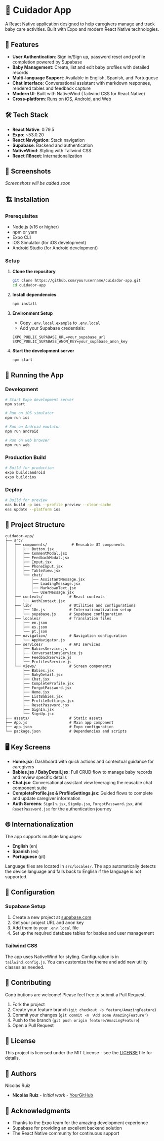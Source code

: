 # 👶 Cuidador App

A React Native application designed to help caregivers manage and track baby care activities. Built with Expo and modern React Native technologies.

## 🚀 Features

- **User Authentication**: Sign in/Sign up, password reset and profile completion powered by Supabase
- **Baby Management**: Create, list and edit baby profiles with detailed records
- **Multi-language Support**: Available in English, Spanish, and Portuguese
- **Chat Interface**: Conversational assistant with markdown responses, rendered tables and feedback capture
- **Modern UI**: Built with NativeWind (Tailwind CSS for React Native)
- **Cross-platform**: Runs on iOS, Android, and Web

## 🛠️ Tech Stack

- **React Native**: 0.79.5
- **Expo**: ~53.0.20
- **React Navigation**: Stack navigation
- **Supabase**: Backend and authentication
- **NativeWind**: Styling with Tailwind CSS
- **React i18next**: Internationalization

## 📱 Screenshots

*Screenshots will be added soon*

## 🏗️ Installation

### Prerequisites

- Node.js (v16 or higher)
- npm or yarn
- Expo CLI
- iOS Simulator (for iOS development)
- Android Studio (for Android development)

### Setup

1. **Clone the repository**
   ```bash
   git clone https://github.com/yourusername/cuidador-app.git
   cd cuidador-app
   ```

2. **Install dependencies**
   ```bash
   npm install
   ```

3. **Environment Setup**
   - Copy `.env.local.example` to `.env.local`
   - Add your Supabase credentials:
   ```env
   EXPO_PUBLIC_SUPABASE_URL=your_supabase_url
   EXPO_PUBLIC_SUPABASE_ANON_KEY=your_supabase_anon_key
   ```

4. **Start the development server**
   ```bash
   npm start
   ```

## 🚀 Running the App

### Development

```bash
# Start Expo development server
npm start

# Run on iOS simulator
npm run ios

# Run on Android emulator
npm run android

# Run on web browser
npm run web
```

### Production Build

```bash
# Build for production
expo build:android
expo build:ios
```

### Deploy
```bash
# Build for preview
eas build -p ios --profile preview --clear-cache
eas update --platform ios
```

## 📁 Project Structure

```
cuidador-app/
├── src/
│   ├── components/           # Reusable UI components
│   │   ├── Button.jsx
│   │   ├── CommentModal.jsx
│   │   ├── FeedbackModal.jsx
│   │   ├── Input.jsx
│   │   ├── PhoneInput.jsx
│   │   ├── TableView.jsx
│   │   └── chat/
│   │       ├── AssistantMessage.jsx
│   │       ├── LoadingMessage.jsx
│   │       ├── MarkdownText.jsx
│   │       └── UserMessage.jsx
│   ├── contexts/            # React contexts
│   │   └── AuthContext.jsx
│   ├── lib/                 # Utilities and configurations
│   │   ├── 18n.js           # Internationalization setup
│   │   └── supabase.js      # Supabase configuration
│   ├── locales/             # Translation files
│   │   ├── en.json
│   │   ├── es.json
│   │   └── pt.json
│   ├── navigation/          # Navigation configuration
│   │   └── AppNavigator.js
│   ├── services/            # API services
│   │   ├── BabiesService.js
│   │   ├── ConversationsService.js
│   │   ├── FeedbackService.js
│   │   └── ProfilesService.js
│   └── views/               # Screen components
│       ├── Babies.jsx
│       ├── BabyDetail.jsx
│       ├── Chat.jsx
│       ├── CompleteProfile.jsx
│       ├── ForgotPassword.jsx
│       ├── Home.jsx
│       ├── ListBabies.jsx
│       ├── ProfileSettings.jsx
│       ├── ResetPassword.jsx
│       ├── SignIn.jsx
│       └── SignUp.jsx
├── assets/                  # Static assets
├── App.js                   # Main app component
├── app.json                 # Expo configuration
└── package.json             # Dependencies and scripts
```

## 🖥️ Key Screens

- **Home.jsx**: Dashboard with quick actions and contextual guidance for caregivers
- **Babies.jsx / BabyDetail.jsx**: Full CRUD flow to manage baby records and review specific details
- **Chat.jsx**: Conversational assistant view leveraging the reusable chat component suite
- **CompleteProfile.jsx & ProfileSettings.jsx**: Guided flows to complete and update caregiver information
- **Auth Screens**: `SignIn.jsx`, `SignUp.jsx`, `ForgotPassword.jsx`, and `ResetPassword.jsx` for the authentication journey

## 🌐 Internationalization

The app supports multiple languages:
- **English** (en)
- **Spanish** (es) 
- **Portuguese** (pt)

Language files are located in `src/locales/`. The app automatically detects the device language and falls back to English if the language is not supported.

## 🔧 Configuration

### Supabase Setup

1. Create a new project at [supabase.com](https://supabase.com)
2. Get your project URL and anon key
3. Add them to your `.env.local` file
4. Set up the required database tables for babies and user management

### Tailwind CSS

The app uses NativeWind for styling. Configuration is in `tailwind.config.js`. You can customize the theme and add new utility classes as needed.

## 🤝 Contributing

Contributions are welcome! Please feel free to submit a Pull Request.

1. Fork the project
2. Create your feature branch (`git checkout -b feature/AmazingFeature`)
3. Commit your changes (`git commit -m 'Add some AmazingFeature'`)
4. Push to the branch (`git push origin feature/AmazingFeature`)
5. Open a Pull Request

## 📄 License

This project is licensed under the MIT License - see the [LICENSE](LICENSE) file for details.

## 👥 Authors
Nicolás Ruiz

- **Nicolás Ruiz** - *Initial work* - [YourGitHub](https://github.com/IamNewInThis)

## 🙏 Acknowledgments

- Thanks to the Expo team for the amazing development experience
- Supabase for providing an excellent backend solution
- The React Native community for continuous support
